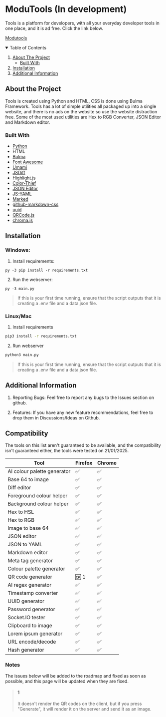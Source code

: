 # ModuTools (In development)

Tools is a platform for developers, with all your everyday developer tools in one place, and it is ad free. Click the link below.

[Modutools](https://modu.tools)

<!-- Table of Contents -->
<details open="open">
  <summary>Table of Contents</summary>
  <ol>
    <li>
      <a href="#about-the-project">About The Project</a>
      <ul>
        <li><a href="#built-with">Built With</a></li>
      </ul>
    </li>
        <li><a href="#installation">Installation</a></li>
      </ul>
    </li>
    <li><a href="#Additional-Information">Additional Information</a></li>
  </ol>
</details>

<!-- Details about the project -->

## About the Project

Tools is created using Python and HTML, CSS is done using Bulma Framework. Tools has a lot of simple utilities all packaged up into a single website, and there is no ads on the website so use the website distraction free. Some of the most used utilities are Hex to RGB Converter, JSON Editor and Markdown editor.

<!-- What tools are used to make the project -->

### Built With

- [Python](https://www.python.org/doc/)
- HTML
- [Bulma](https://bulma.io/documentation/)
- [Font Awesome](https://fontawesome.com/)
- [Umami](https://umami.is/)
- [JSDiff](https://github.com/kpdecker/jsdiff)
- [Highlight.js](https://highlightjs.org/)
- [Color-Thief](https://github.com/lokesh/color-thief)
- [JSON Editor](https://github.com/josdejong/jsoneditor)
- [JS-YAML](https://www.npmjs.com/package/js-yaml)
- [Marked](https://www.npmjs.com/package/marked)
- [github-markdown-css](https://github.com/sindresorhus/github-markdown-css)
- [uuid](https://www.npmjs.com/package/uuid)
- [QRCode.js](https://davidshimjs.github.io/qrcodejs/)
- [chroma.js](https://gka.github.io/chroma.js/)

<!-- Add more if needed -->

<!-- How to isntall and run the project -->

## Installation

### Windows:

1. Install requirements:

```
py -3 pip install -r requirements.txt
```

2. Run the webserver:

```
py -3 main.py
```

> If this is your first time running, ensure that the script outputs that it is creating a .env file and a data.json file.

### Linux/Mac

1. Install requirements

```sh
pip3 install -r requirements.txt
```

2. Run webserver

```sh
python3 main.py
```

> If this is your first time running, ensure that the script outputs that it is creating a .env file and a data.json file.

## Additional Information

1. Reporting Bugs:
   Feel free to report any bugs to the Issues section on github.

2. Features:
   If you have any new feature recommendations, feel free to drop them in Discussions/Ideas on Github.

## Compatibility

The tools on this list aren't guaranteed to be available, and the compatibility isn't guaranteed either, the tools were tested on 21/01/2025.

| Tool                        | Firefox | Chrome |
| --------------------------- | ------- | ------ |
| AI colour palette generator | ✅      | ✅     |
| Base 64 to image            | ✅      | ✅     |
| Diff editor                 | ✅      | ✅     |
| Foreground colour helper    | ✅      | ✅     |
| Background colour helper    | ✅      | ✅     |
| Hex to HSL                  | ✅      | ✅     |
| Hex to RGB                  | ✅      | ✅     |
| Image to base 64            | ✅      | ✅     |
| JSON editor                 | ✅      | ✅     |
| JSON to YAML                | ✅      | ✅     |
| Markdown editor             | ✅      | ✅     |
| Meta tag generator          | ✅      | ✅     |
| Colour palette generator    | ✅      | ✅     |
| QR code generator           | 🆗 1    | ✅     |
| AI regex generator          | ✅      | ✅     |
| Timestamp converter         | ✅      | ✅     |
| UUID generator              | ✅      | ✅     |
| Password generator          | ✅      | ✅     |
| Socket.IO tester            | ✅      | ✅     |
| Clipboard to image          | ✅      | ✅     |
| Lorem ipsum generator       | ✅      | ✅     |
| URL encode/decode           | ✅      | ✅     |
| Hash generator              | ✅      | ✅     |

### Notes

The issues below will be added to the roadmap and fixed as soon as possible, and this page will be updated when they are fixed.

> #### 1
>
> It doesn't render the QR codes on the client, but if you press "Generate", it will render it on the server and send it as an image.
